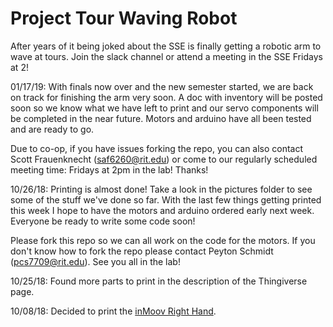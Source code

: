 # Project Tour Waving Robot
After years of it being joked about the SSE is finally getting a robotic arm to wave at tours.  Join the slack channel or attend a meeting in the SSE Fridays at 2!

01/17/19:
  With finals now over and the new semester started, we are back on track for finishing the arm very soon. A doc with inventory will be posted soon so we know what we have left to print and our servo components will be completed in the near future. Motors and arduino have all been tested and are ready to go.
  
  Due to co-op, if you have issues forking the repo, you can also contact Scott Frauenknecht (saf6260@rit.edu) or come to our regularly scheduled meeting time: Fridays at 2pm in the lab! Thanks!

10/26/18:
  Printing is almost done!  Take a look in the pictures folder to see some of the stuff we've done so far.  With the last few things getting printed this week I hope to have the motors and arduino ordered early next week.  Everyone be ready to write some code soon!
  
  Please fork this repo so we can all work on the code for the motors.  If you don't know how to fork the repo please contact Peyton Schmidt (pcs7709@rit.edu).  See you all in the lab!

10/25/18:
  Found more parts to print in the description of the Thingiverse page.

10/08/18:
  Decided to print the [inMoov Right Hand](https://www.thingiverse.com/thing:17773).
